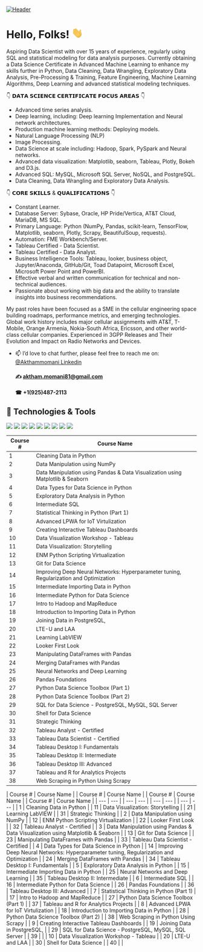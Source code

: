 
[![Header](https://user-images.githubusercontent.com/67468718/103374869-7cd35180-4a8d-11eb-8235-db9ad21d8f9b.JPG "Header")](https://linkedin.com/in/akthammomani/)

# Hello, Folks! <img src="https://raw.githubusercontent.com/akthammomani/akthammomani/master/wave.gif" width="30px">



Aspiring Data Scientist with over 15 years of experience, regularly using SQL and statistical modeling for data analysis purposes. Currently obtaining a Data Science Certificate in Advanced Machine Learning to enhance my skills further in Python, Data Cleaning, Data Wrangling, Exploratory Data Analysis, Pre-Processing & Training, Feature Engineering, Machine Learning Algorithms, Deep Learning and advanced statistical modeling techniques.

👇 𝗗𝗔𝗧𝗔 𝗦𝗖𝗜𝗘𝗡𝗖𝗘 𝗖𝗘𝗥𝗧𝗜𝗙𝗜𝗖𝗔𝗧𝗘 𝗙𝗢𝗖𝗨𝗦 𝗔𝗥𝗘𝗔𝗦 👇
  * Advanced time series analysis.
  * Deep learning, including: Deep learning Implementation and Neural network architectures.
  * Production machine learning methods: Deploying models.
  * Natural Language Processing (NLP)
  * Image Processing.
  * Data Science at scale including: Hadoop, Spark, PySpark and Neural networks.
  * Advanced data visualization: Matplotlib, seaborn, Tableau, Plotly, Bokeh and D3.js.
  * Advanced SQL: MySQL, Microsoft SQL Server, NoSQL, and PostgreSQL.
  * Data Cleaning, Data Wrangling and Exploratory Data Analysis.

👇 𝗖𝗢𝗥𝗘 𝗦𝗞𝗜𝗟𝗟𝗦 & 𝗤𝗨𝗔𝗟𝗜𝗙𝗜𝗖𝗔𝗧𝗜𝗢𝗡𝗦 👇
  * Constant Learner.
  * Database Server: Sybase, Oracle, HP Pride/Vertica, AT&T Cloud, MariaDB, MS SQL.
  * Primary Language: Python (NumPy, Pandas, scikit-learn, TensorFlow, Matplotlib, seaborn, Plotly, Scrapy, BeautifulSoup, requests).
  * Automation: FME Workbench/Server.
  * Tableau Certified - Data Scientist.
  * Tableau Certified - Data Analyst.
  * Business Intelligence Tools: Tableau, looker, business object, Jupyter/Anaconda, GitHub/Git, Toad Datapoint, Microsoft Excel, Microsoft Power Point and PowerBI.
  * Effective verbal and written communication for technical and non-technical audiences.
  * Passionate about working with big data and the ability to translate insights into business recommendations.

My past roles have been focused as a SME in the cellular engineering space building roadmaps, performance metrics, and emerging technologies. Global work history includes major cellular assignments with AT&T, T-Mobile, Orange Armenia, Nokia-South Africa, Ericsson, and other world-class cellular companies. Experienced in 3GPP Releases and Their Evolution and Impact on Radio Networks and Devices.


- 📫 I’d love to chat further, please feel free to reach me on: <a href="https://linkedin.com/in/akthammomani">@Akthammomani Linkedin</a> 
     #### ✍ aktham.momani81@gmail.com
     #### ☎ +1(925)487-2113

<!--
**akthammomani/akthammomani** is a ✨ _special_ ✨ repository because its `README.md` (this file) appears on your GitHub profile.

Here are some ideas to get you started:


- 🌱 I’m currently learning ...
- 👯 I’m looking to collaborate on ...
- 🤔 I’m looking for help with ...
- 💬 Ask me about ...
- 📫 How to reach me: ...
- 😄 Pronouns: ...
- ⚡ Fun fact: ...
-->

## 🔧 Technologies & Tools

![](https://img.shields.io/badge/Code-Python-informational?style=flat&logo=python&logoColor=white&color=2bbc8a)
![](https://img.shields.io/badge/Tools-PostgreSQL-informational?style=flat&logo=postgresql&logoColor=white&color=2bbc8a)
![](https://img.shields.io/badge/Tools-NoSQL-informational?style=flat&logo=nosql&logoColor=white&color=2bbc8a)
![](https://img.shields.io/badge/Tools-MySQL-informational?style=flat&logo=mysql&logoColor=white&color=2bbc8a)
![](https://img.shields.io/badge/Tools-MicrosoftSQLserver-informational?style=flat&logo=MicrosoftSQLserver&logoColor=white&color=2bbc8a)
![](https://img.shields.io/badge/Tools-Tableau-informational?style=flat&logo=tableau&logoColor=white&color=2bbc8a)
![](https://img.shields.io/badge/Tools-Jupyter-informational?style=flat&logo=jupyter&logoColor=white&color=2bbc8a)
![](https://img.shields.io/badge/OS-Linux-informational?style=flat&logo=linux&logoColor=white&color=2bbc8a)
![](https://img.shields.io/badge/Shell-Bash-informational?style=flat&logo=gnu-bash&logoColor=white&color=2bbc8a)

| Course # | Course Name  |
| --- | --- |
| 1 | Cleaning Data in Python |
| 2 | Data Manipulation using NumPy |
| 3 | Data Manipulation using Pandas & Data Visualization using Matplotlib & Seaborn |
| 4 | Data Types for Data Science in Python |
| 5 | Exploratory Data Analysis in Python |
| 6 | Intermediate SQL |
| 7 | Statistical Thinking in Python (Part 1) |
| 8 | Advanced LPWA for IoT Virtulization |
| 9 | Creating Interactive Tableau Dashboards |
| 10 | Data Visualization Workshop - Tableau |
| 11 | Data Visualization: Storytelling |
| 12 | ENM Python Scripting Virtualization |
| 13 | Git for Data Science |
| 14 | Improving Deep Neural Networks: Hyperparameter tuning, Regularization and Optimization |
| 15 | Intermediate Importing Data in Python |
| 16 | Intermediate Python for Data Science |
| 17 | Intro to Hadoop and MapReduce |
| 18 | Introduction to Importing Data in Python |
| 19 | Joining Data in PostgreSQL, |
| 20 | LTE-U and LAA |
| 21 | Learning LabVIEW |
| 22 | Looker First Look |
| 23 | Manipulating DataFrames with Pandas |
| 24 | Merging DataFrames with Pandas |
| 25 | Neural Networks and Deep Learning |
| 26 | Pandas Foundations |
| 27 | Python Data Science Toolbox (Part 1) |
| 28 | Python Data Science Toolbox (Part 2) |
| 29 | SQL for Data Science - PostgreSQL, MySQL, SQL Server |
| 30 | Shell for Data Science |
| 31 | Strategic Thinking |
| 32 | Tableau Analyst - Certified |
| 33 | Tableau Data Scientist - Certified |
| 34 | Tableau Desktop I: Fundamentals |
| 35 | Tableau Desktop II: Intermediate |
| 36 | Tableau Desktop III: Advanced |
| 37 | Tableau and R for Analytics Projects |
| 38 | Web Scraping in Python Using Scrapy |

| Course # | Course Name  |		| Course # | Course Name  |		| Course # | Course Name  |		| Course # | Course Name  |
| --- | --- |		| --- | --- |		| --- | --- |		| --- | --- |
| 1 | Cleaning Data in Python |		| 11 | Data Visualization: Storytelling |		| 21 | Learning LabVIEW |		| 31 | Strategic Thinking |
| 2 | Data Manipulation using NumPy |		| 12 | ENM Python Scripting Virtualization |		| 22 | Looker First Look |		| 32 | Tableau Analyst - Certified |
| 3 | Data Manipulation using Pandas & Data Visualization using Matplotlib & Seaborn |		| 13 | Git for Data Science |		| 23 | Manipulating DataFrames with Pandas |		| 33 | Tableau Data Scientist - Certified |
| 4 | Data Types for Data Science in Python |		| 14 | Improving Deep Neural Networks: Hyperparameter tuning, Regularization and Optimization |		| 24 | Merging DataFrames with Pandas |		| 34 | Tableau Desktop I: Fundamentals |
| 5 | Exploratory Data Analysis in Python |		| 15 | Intermediate Importing Data in Python |		| 25 | Neural Networks and Deep Learning |		| 35 | Tableau Desktop II: Intermediate |
| 6 | Intermediate SQL |		| 16 | Intermediate Python for Data Science |		| 26 | Pandas Foundations |		| 36 | Tableau Desktop III: Advanced |
| 7 | Statistical Thinking in Python (Part 1) |		| 17 | Intro to Hadoop and MapReduce |		| 27 | Python Data Science Toolbox (Part 1) |		| 37 | Tableau and R for Analytics Projects |
| 8 | Advanced LPWA for IoT Virtulization |		| 18 | Introduction to Importing Data in Python |		| 28 | Python Data Science Toolbox (Part 2) |		| 38 | Web Scraping in Python Using Scrapy |
| 9 | Creating Interactive Tableau Dashboards |		| 19 | Joining Data in PostgreSQL, |		| 29 | SQL for Data Science - PostgreSQL, MySQL, SQL Server |		| 39 |      |
| 10 | Data Visualization Workshop - Tableau |		| 20 | LTE-U and LAA |		| 30 | Shell for Data Science |		| 40 |      |



